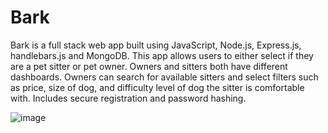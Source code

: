 # Bark
Bark is a full stack web app built using JavaScript, Node.js, Express.js, handlebars.js and MongoDB. This app allows users to either select if they are a pet sitter or pet owner. Owners and sitters both have different dashboards. Owners can search for available sitters and select filters such as price, size of dog, and difficulty level of dog the sitter is comfortable with. 
Includes secure registration and password hashing.

![image](https://user-images.githubusercontent.com/98127581/192332476-796289f6-d76f-4c26-9ac5-607bc2975992.png)
